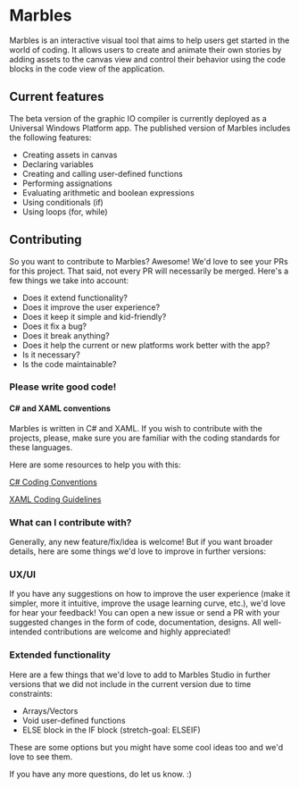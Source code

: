 # Marbles
Marbles is an interactive visual tool that aims to help users get started in the world of coding. It allows users to create and animate their own stories by adding assets to the canvas view and control their behavior using the code blocks in the code view of the application.

## Current features
The beta version of the graphic IO compiler is currently deployed as a Universal Windows Platform app. The published version of Marbles includes the following features:
- Creating assets in canvas
- Declaring variables
- Creating and calling user-defined functions
- Performing assignations
- Evaluating arithmetic and boolean expressions
- Using conditionals (if)
- Using loops (for, while)

## Contributing
So you want to contribute to Marbles? Awesome! We'd love to see your PRs for this project. That said, not every PR will necessarily be merged. Here's a few things we take into account:
- Does it extend functionality?
- Does it improve the user experience?
- Does it keep it simple and kid-friendly?
- Does it fix a bug?
- Does it break anything?
- Does it help the current or new platforms work better with the app?
- Is it necessary?
- Is the code maintainable?

### Please write good code!

#### C# and XAML conventions
Marbles is written in C# and XAML. If you wish to contribute with the projects, please, make sure you are familiar with the coding standards for these languages. 

Here are some resources to help you with this:

[C# Coding Conventions](https://docs.microsoft.com/en-us/dotnet/csharp/programming-guide/inside-a-program/coding-conventions)

[XAML Coding Guidelines](https://github.com/cmaneu/xaml-coding-guidelines)

### What can I contribute with?
Generally, any new feature/fix/idea is welcome! But if you want broader details, here are some things we'd love to improve in further versions:

### UX/UI
If you have any suggestions on how to improve the user experience (make it simpler, more it intuitive, improve the usage learning curve, etc.), we'd love for hear your feedback! You can open a new issue or send a PR with your suggested changes in the form of code, documentation, designs. All well-intended contributions are welcome and highly appreciated!

### Extended functionality
Here are a few things that we'd love to add to Marbles Studio in further versions that we did not include in the current version due to time constraints:
- Arrays/Vectors
- Void user-defined functions
- ELSE block in the IF block (stretch-goal: ELSEIF)

These are some options but you might have some cool ideas too and we'd love to see them.

If you have any more questions, do let us know. :)
